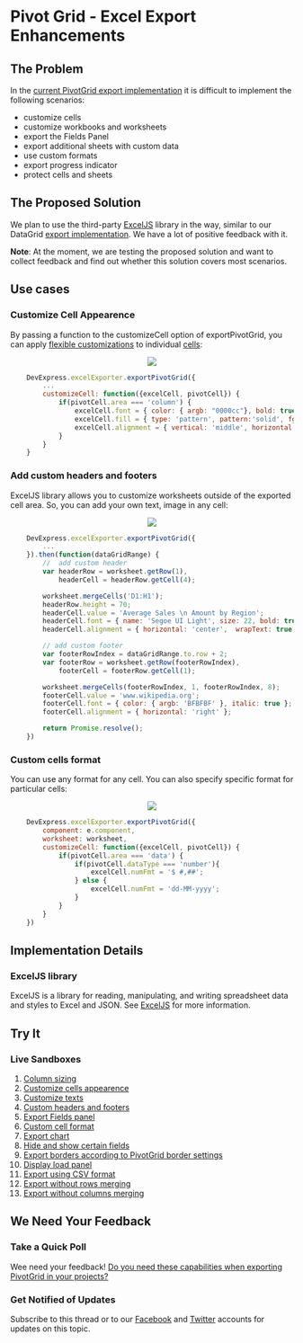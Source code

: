 # Pivot Grid - Excel Export Enhancements

## The Problem

In the [current PivotGrid export implementation](https://js.devexpress.com/Documentation/ApiReference/UI_Widgets/dxPivotGrid/Configuration/export/) it is difficult to implement the following scenarios:

- customize cells
- customize workbooks and worksheets
- export the Fields Panel
- export additional sheets with custom data
- use custom formats
- export progress indicator
- protect cells and sheets

## The Proposed Solution

We plan to use the third-party [ExcelJS](https://github.com/exceljs/exceljs) library in the way, similar to our DataGrid [export  implementation](https://js.devexpress.com/Demos/WidgetsGallery/Demo/DataGrid/ExcelJSOverview/React/Light/). We have a lot of positive feedback with it. 

**Note**: At the moment, we are testing the proposed solution and want to collect feedback and find out whether this solution covers most scenarios. 

## Use cases

### Customize Cell Appearence
By passing a function to the customizeCell option of exportPivotGrid, you can apply [flexible customizations](https://github.com/exceljs/exceljs#styles) to individual [cells](https://js.devexpress.com/Documentation/ApiReference/UI_Widgets/dxPivotGrid/Pivot_Grid_Cell/):

<p align="center">
  <img src="https://user-images.githubusercontent.com/57402891/84130962-9a3ac280-aa4c-11ea-91f5-da7a1125afbe.png">
</p>

```js
    DevExpress.excelExporter.exportPivotGrid({
        ...
        customizeCell: function({excelCell, pivotCell}) {
            if(pivotCell.area === 'column') {
                excelCell.font = { color: { argb: "0000cc"}, bold: true };
                excelCell.fill = { type: 'pattern', pattern:'solid', fgColor: { argb:'FFFF5E'} }
                excelCell.alignment = { vertical: 'middle', horizontal: 'center' };                      
            }
        }
    }
```

### Add custom headers and footers
ExcelJS library allows you to customize worksheets outside of the exported cell area. So, you can add your own text, image in any cell:

<p align="center">
  <img src="https://user-images.githubusercontent.com/57402891/84130445-f6e9ad80-aa4b-11ea-9980-6314db42439a.png">
</p>

```js
    DevExpress.excelExporter.exportPivotGrid({
        ...
    }).then(function(dataGridRange) {
        //  add custom header
        var headerRow = worksheet.getRow(1),
            headerCell = headerRow.getCell(4);

        worksheet.mergeCells('D1:H1');            
        headerRow.height = 70; 
        headerCell.value = 'Average Sales \n Amount by Region';
        headerCell.font = { name: 'Segoe UI Light', size: 22, bold: true };
        headerCell.alignment = { horizontal: 'center',  wrapText: true };

        // add custom footer
        var footerRowIndex = dataGridRange.to.row + 2;
        var footerRow = worksheet.getRow(footerRowIndex),
            footerCell = footerRow.getCell(1);

        worksheet.mergeCells(footerRowIndex, 1, footerRowIndex, 8);
        footerCell.value = 'www.wikipedia.org';
        footerCell.font = { color: { argb: 'BFBFBF' }, italic: true };
        footerCell.alignment = { horizontal: 'right' };

        return Promise.resolve();
    })
```

### Custom cells format
You can use any format for any cell. You can also specify specific format for particular cells:

<p align="center">
  <img src="https://user-images.githubusercontent.com/57402891/84130586-21d40180-aa4c-11ea-895f-16d2655095d6.png">
</p>

```js
    DevExpress.excelExporter.exportPivotGrid({
        component: e.component,
        worksheet: worksheet,
        customizeCell: function({excelCell, pivotCell}) {
            if(pivotCell.area === 'data') {
                if(pivotCell.dataType === 'number'){
                    excelCell.numFmt = '$ #,##';
                } else {
                    excelCell.numFmt = 'dd-MM-yyyy';
                }
            }
        }        
    })
```



## Implementation Details

### ExcelJS library

ExcelJS is a library for reading, manipulating, and writing spreadsheet data and styles to Excel and JSON. See [ExcelJS](https://github.com/exceljs/exceljs) for more information.

## Try It

### Live Sandboxes

1. [Column sizing](https://codepen.io/EugeniyKiyashko/pen/LYGYzwQ)
1. [Customize cells appearence](https://codepen.io/SNovikov/pen/BajBgrj)
1. [Customize texts](https://codepen.io/EugeniyKiyashko/pen/mdVdqBY)
1. [Custom headers and footers](https://codepen.io/SNovikov/pen/BajBgrj)
1. [Export Fields panel](https://codepen.io/SNovikov/pen/zYrxmMr)
1. [Custom cell format](https://codepen.io/SNovikov/pen/pogvVmZ)
1. [Export chart](https://codepen.io/SNovikov/pen/XWXmXVZ)
1. [Hide and show certain fields](https://codepen.io/EugeniyKiyashko/pen/vYLEEdL)
1. [Export borders according to PivotGrid border settings](https://codepen.io/EugeniyKiyashko/pen/pogJEqa)
1. [Display load panel](https://codepen.io/EugeniyKiyashko/pen/yLeNVNx)
1. [Export using CSV format](https://codepen.io/EugeniyKiyashko/pen/xxZGREK)
1. [Export without rows merging](https://codepen.io/EugeniyKiyashko/pen/dyGogby)
1. [Export without columns merging](https://codepen.io/EugeniyKiyashko/pen/OJMyMYX)

## We Need Your Feedback

### Take a Quick Poll
Wee need your feedback! [Do you need these capabilities when exporting PivotGrid in your projects?](https://docs.google.com/forms/d/17nP7HiGe5ILj1mK7Tjn6vojNJMIGUDdufdeDh6K547g/viewform?usp=sf_link)

### Get Notified of Updates

Subscribe to this thread or to our [Facebook](https://www.facebook.com/DevExpress.DevExtreme/) and [Twitter](https://twitter.com/devextreme) accounts for updates on this topic.

